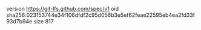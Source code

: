 version https://git-lfs.github.com/spec/v1
oid sha256:023153744e34f106dfdf2c95d056b3e5ef62feae22595eb4ea2fd33f93d7b94e
size 817
